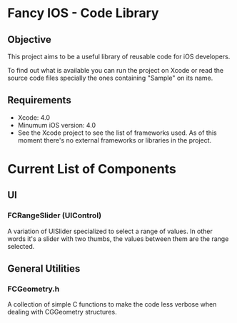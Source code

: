 Fancy IOS - Code Library
========================

Objective
---------
This project aims to be a useful library of reusable code for iOS developers.

To find out what is available you can run the project on Xcode or read the source code files specially the ones 
containing "Sample" on its name.

Requirements
------------

- Xcode: 4.0
- Minumum iOS version: 4.0
- See the Xcode project to see the list of frameworks used. As of this moment there's no external frameworks or libraries in the project.


Current List of Components
==========================

UI
--

### FCRangeSlider (UIControl)

A variation of UISlider specialized to select a range of values. In other words it's a slider with two thumbs, the values between them are the range selected.

General Utilities
-----------------

### FCGeometry.h

A collection of simple C functions to make the code less verbose when dealing with CGGeometry structures.